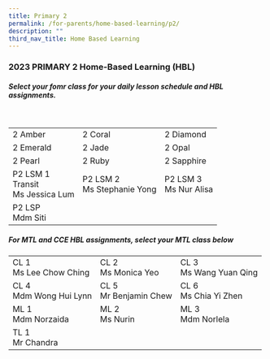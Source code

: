 ```yaml
---
title: Primary 2
permalink: /for-parents/home-based-learning/p2/
description: ""
third_nav_title: Home Based Learning
---
```

<h3><b>2023 PRIMARY 2 Home-Based Learning (HBL)</b></h3>
<h5>Select your fomr class for your daily lesson schedule and HBL assignments.</h5>
<br>
<table>
	<tbody>
		<tr>
		<td>2 Amber</td>
		<td>2 Coral</td>
		<td>2 Diamond</td>
	</tr>
			<tr>
		<td>2 Emerald</td>
		<td>2 Jade</td>
		<td>2 Opal</td>
	</tr>
			<tr>
		<td>2 Pearl</td>
		<td>2 Ruby</td>
		<td>2 Sapphire</td>
	</tr>
		<tr>
		<td>P2 LSM 1 <br>Transit <br> Ms Jessica Lum</td>
		<td>P2 LSM 2 <br> Ms Stephanie Yong</td>
		<td>P2 LSM 3 <br> Ms Nur Alisa</td>
	</tr>
		<tr>
		<td>P2 LSP <br> Mdm Siti</td>
		</tr>
		</tbody>
</table>

<h5>For MTL and CCE HBL assignments, select your MTL class below</h5>
<table>
  <tbody>
    <tr>
    <td>CL 1 <br>Ms Lee Chow Ching</td>
    <td>CL 2 <br>Ms Monica Yeo</td>
    <td>CL 3 <br>Ms Wang Yuan Qing</td>
  </tr>
		<tr>
    <td>CL 4 <br>Mdm Wong Hui Lynn</td>
    <td>CL 5 <br>Mr Benjamin Chew</td>
    <td>CL 6 <br>Ms Chia Yi Zhen</td>
  </tr>
		<tr>
    <td>ML 1<br>Mdm Norzaida</td>
    <td>ML 2 <br>Ms Nurin</td>
    <td>ML 3<br>Mdm Norlela</td>
  </tr>
			<tr>
    <td>TL 1<br>Mr Chandra</td>
  </tr>
	</tbody></table>